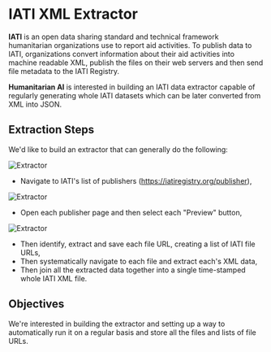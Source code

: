 # IATI XML Extractor

**IATI** is an open data sharing standard and technical framework humanitarian organizations use to report aid activities. To publish data to IATI, organizations convert information about their aid activities into machine readable XML, publish the files on their web servers and then send file metadata to the IATI Registry.

**Humanitarian AI** is interested in building an IATI data extractor capable of regularly generating whole IATI datasets which can be later converted from XML into JSON.

## Extraction Steps

We'd like to build an extractor that can generally do the following:

![Extractor](https://github.com/Humanitarian-AI/IATI-Extractor/blob/master/Media/%20Extract-One.png)

* Navigate to IATI's list of publishers (https://iatiregistry.org/publisher),

![Extractor](https://github.com/Humanitarian-AI/IATI-Extractor/blob/master/Media/Extract-Two.png)

* Open each publisher page and then select each "Preview" button,

![Extractor](https://github.com/Humanitarian-AI/IATI-Extractor/blob/master/Media/Extract-Three.png)

* Then identify, extract and save each file URL, creating a list of IATI file URLs,
* Then systematically navigate to each file and extract each's XML data, 
* Then join all the extracted data together into a single time-stamped whole IATI XML file.

## Objectives

We're interested in building the extractor and setting up a way to automatically run it on a regular basis and store all the files and lists of file URLs.

